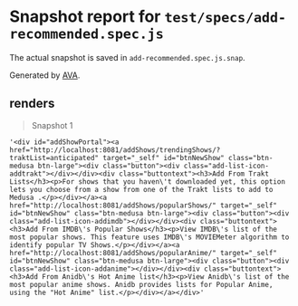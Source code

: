 # Snapshot report for `test/specs/add-recommended.spec.js`

The actual snapshot is saved in `add-recommended.spec.js.snap`.

Generated by [AVA](https://ava.li).

## renders

> Snapshot 1

    '<div id="addShowPortal"><a href="http://localhost:8081/addShows/trendingShows/?traktList=anticipated" target="_self" id="btnNewShow" class="btn-medusa btn-large"><div class="button"><div class="add-list-icon-addtrakt"></div></div><div class="buttontext"><h3>Add From Trakt Lists</h3><p>For shows that you haven\'t downloaded yet, this option lets you choose from a show from one of the Trakt lists to add to Medusa .</p></div></a><a href="http://localhost:8081/addShows/popularShows/" target="_self" id="btnNewShow" class="btn-medusa btn-large"><div class="button"><div class="add-list-icon-addimdb"></div></div><div class="buttontext"><h3>Add From IMDB\'s Popular Shows</h3><p>View IMDB\'s list of the most popular shows. This feature uses IMDB\'s MOVIEMeter algorithm to identify popular TV Shows.</p></div></a><a href="http://localhost:8081/addShows/popularAnime/" target="_self" id="btnNewShow" class="btn-medusa btn-large"><div class="button"><div class="add-list-icon-addanime"></div></div><div class="buttontext"><h3>Add From Anidb\'s Hot Anime list</h3><p>View Anidb\'s list of the most popular anime shows. Anidb provides lists for Popular Anime, using the "Hot Anime" list.</p></div></a></div>'
